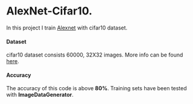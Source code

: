 # AlexNet-Cifar10.    

In this project I train [Alexnet](https://www.learnopencv.com/understanding-alexnet/) with cifar10 dataset.

#### Dataset

cifar10 dataset consists 60000, 32X32 images. More info can be found [here](https://www.cs.toronto.edu/~kriz/cifar.html).
#### Accuracy

The accuracy of this code is above **80%**. Training sets have been tested with **ImageDataGenerator**. 
